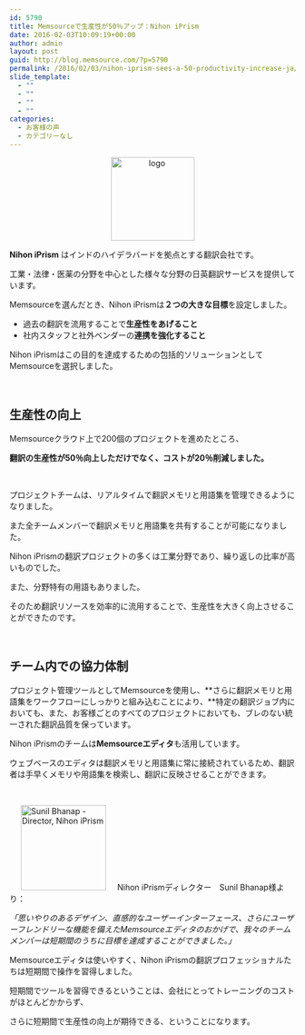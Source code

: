 ```yaml
---
id: 5790
title: Memsourceで生産性が50％アップ：Nihon iPrism
date: 2016-02-03T10:09:19+00:00
author: admin
layout: post
guid: http://blog.memsource.com/?p=5790
permalink: /2016/02/03/nihon-iprism-sees-a-50-productivity-increase-ja/
slide_template:
  - ""
  - ""
  - ""
  - ""
categories:
  - お客様の声
  - カテゴリーなし
---
```

<p style="text-align: center;">
  <a href="http://www.nihoniprism.in/" target="_blank"><img class="alignnone size-full wp-image-5777" src="/wp-content/uploads/2016/02/logo.png" alt="logo" width="147" height="147" data-id="5777" /></a>
</p>

**Nihon iPrism** はインドのハイデラバードを拠点とする翻訳会社です。

工業・法律・医薬の分野を中心とした様々な分野の日英翻訳サービスを提供しています。

Memsourceを選んだとき、Nihon iPrismは**２つの大きな目標**を設定しました。

  * 過去の翻訳を流用することで**生産性をあげること**
  * 社内スタッフと社外ベンダーの**連携を強化すること**

Nihon iPrismはこの目的を達成するための包括的ソリューションとしてMemsourceを選択しました。

&nbsp;

<p style="text-align: left;">
  <!--more-->
</p>

## **生産性の向上**

Memsourceクラウド上で200個のプロジェクトを進めたところ、

**翻訳の生産性が50％向上しただけでなく、コストが20％削減しました。**

&nbsp;

プロジェクトチームは、リアルタイムで翻訳メモリと用語集を管理できるようになりました。

また全チームメンバーで翻訳メモリと用語集を共有することが可能になりました。

Nihon iPrismの翻訳プロジェクトの多くは工業分野であり、繰り返しの比率が高いものでした。

また、分野特有の用語もありました。

そのため翻訳リソースを効率的に流用することで、生産性を大きく向上させることができたのです。

&nbsp;

## **チーム内での協力体制**

プロジェクト管理ツールとしてMemsourceを使用し、**さらに翻訳メモリと用語集をワークフローにしっかりと組み込むことにより、**特定の翻訳ジョブ内においても、また、お客様ごとのすべてのプロジェクトにおいても、ブレのない統一された翻訳品質を保っています。

Nihon iPrismのチームは**Memsourceエディタ**も活用しています。

ウェブベースのエディタは翻訳メモリと用語集に常に接続されているため、翻訳者は手早くメモリや用語集を検索し、翻訳に反映させることができます。

&nbsp;

<img class=" wp-image-5778 size-thumbnail alignleft" src="/wp-content/uploads/2016/02/Sunil-Bhanap-Director-Nihon-iPrism-e1454424417226-150x150.jpg" alt="Sunil Bhanap - Director, Nihon iPrism" width="150" height="150" hspace="20" data-id="5778" />Nihon iPrismディレクター　Sunil Bhanap様より：

_「思いやりのあるデザイン、直感的なユーザーインターフェース、さらにユーザーフレンドリーな機能を備えたMemsourceエディタのおかげで、我々のチームメンバーは短期間のうちに目標を達成することができました。」_

Memsourceエディタは使いやすく、Nihon iPrismの翻訳プロフェッショナルたちは短期間で操作を習得しました。

短期間でツールを習得できるということは、会社にとってトレーニングのコストがほとんどかからず、

さらに短期間で生産性の向上が期待できる、ということになります。

<p style="text-align: left;">